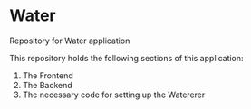 # Water
Repository for Water application

This repository holds the following sections of this application:
1) The Frontend
2) The Backend
3) The necessary code for setting up the Watererer